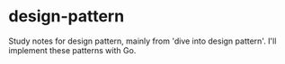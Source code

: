 # design-pattern
Study notes for design pattern, mainly from 'dive into design pattern'. I'll implement these patterns with Go.
